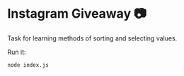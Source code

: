 # Instagram Giveaway 📷

Task for learning methods of sorting and selecting values.

Run it:
```bash
node index.js
```
